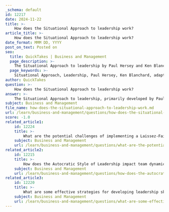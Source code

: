 ```yaml
---
_schema: default
id: 12217
date: 2024-11-22
title: >-
    How does the Situational Approach to leadership work?
article_title: >-
    How does the Situational Approach to leadership work?
date_format: MMM DD, YYYY
post_on_text: Posted on
seo:
  title: QuickTakes | Business and Management
  page_description: >-
    The Situational Approach to leadership by Paul Hersey and Ken Blanchard emphasizes adaptive leadership styles tailored to team members' developmental levels and situational demands, aiming to improve team performance and achieve goals.
  page_keywords: >-
    Situational Approach, Leadership, Paul Hersey, Ken Blanchard, adaptive leadership, team development, leadership styles, directing, coaching, supporting, delegating, effective communication, goal achievement, workplace application, dynamic leadership, team performance
author: QuickTakes
question: >-
    How does the Situational Approach to leadership work?
answer: >-
    The Situational Approach to leadership, primarily developed by Paul Hersey and Ken Blanchard in the late 1960s, is a flexible leadership model that emphasizes the need for leaders to adapt their style based on the specific circumstances and the developmental levels of their team members. This approach recognizes that there is no single best way to lead; instead, effective leadership is contingent upon the context of the situation and the needs of the individuals involved.\n\n### Key Principles of Situational Leadership\n\n1. **Flexibility**: Leaders must be able to adjust their leadership style to suit the current work environment and the needs of their team. This adaptability is crucial for addressing the varying challenges that arise in different situations.\n\n2. **Assessment of Team Members**: Effective situational leaders assess the maturity levels of their team members, which includes evaluating their competence and commitment. This assessment helps leaders determine the most appropriate leadership style to employ.\n\n3. **Leadership Styles**: The Situational Leadership model identifies four primary leadership styles:\n   - **Directing**: Providing specific instructions and closely supervising tasks.\n   - **Coaching**: Offering guidance while also encouraging input from team members.\n   - **Supporting**: Facilitating team members' efforts and providing support without direct supervision.\n   - **Delegating**: Allowing team members to take responsibility for their tasks with minimal oversight.\n\n4. **Communication**: Effective communication is essential in situational leadership. Leaders must clearly explain their decisions and engage with team members to foster understanding and collaboration.\n\n5. **Goal Achievement**: The ultimate aim of situational leadership is to achieve the group's goals by aligning the leader's approach with the needs of the team and the demands of the task at hand.\n\n### Application in the Workplace\n\nIn practice, situational leadership involves a dynamic process where leaders continuously evaluate the situation and their team members' needs. By shifting their leadership style as necessary, leaders can enhance team performance and drive results. This model is particularly effective because it acknowledges the uniqueness of individuals and the complexity of different situations, allowing leaders to tailor their approach for optimal outcomes.\n\nOverall, the Situational Approach to leadership is a powerful framework that empowers leaders to be responsive and effective in a variety of contexts, ultimately leading to better team dynamics and success in achieving organizational goals.
subject: Business and Management
file_name: how-does-the-situational-approach-to-leadership-work.md
url: /learn/business-and-management/questions/how-does-the-situational-approach-to-leadership-work
score: -1.0
related_article1:
    id: 12224
    title: >-
        What are the potential challenges of implementing a Laissez-Faire Leadership style?
    subject: Business and Management
    url: /learn/business-and-management/questions/what-are-the-potential-challenges-of-implementing-a-laissezfaire-leadership-style
related_article2:
    id: 12215
    title: >-
        How does the Autocratic Style of Leadership impact team dynamics?
    subject: Business and Management
    url: /learn/business-and-management/questions/how-does-the-autocratic-style-of-leadership-impact-team-dynamics
related_article3:
    id: 12220
    title: >-
        What are some effective strategies for developing leadership skills in individuals?
    subject: Business and Management
    url: /learn/business-and-management/questions/what-are-some-effective-strategies-for-developing-leadership-skills-in-individuals
---
```


&nbsp;